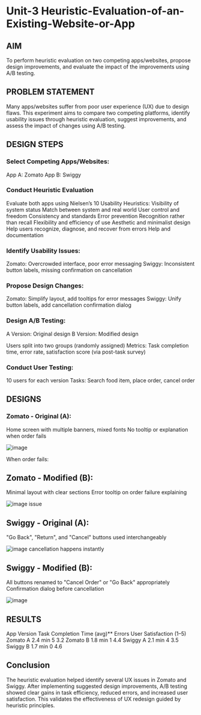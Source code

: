 # Unit-3 Heuristic-Evaluation-of-an-Existing-Website-or-App
## AIM
To perform heuristic evaluation on two competing apps/websites, propose design improvements, and evaluate the impact of the improvements using A/B testing.

## PROBLEM STATEMENT
Many apps/websites suffer from poor user experience (UX) due to design flaws. This experiment aims to compare two competing platforms, identify usability issues through heuristic evaluation, suggest improvements, and assess the impact of changes using A/B testing.

## DESIGN STEPS
### Select Competing Apps/Websites:
App A: Zomato App B: Swiggy

### Conduct Heuristic Evaluation
Evaluate both apps using Nielsen’s 10 Usability Heuristics: Visibility of system status Match between system and real world User control and freedom Consistency and standards Error prevention Recognition rather than recall Flexibility and efficiency of use Aesthetic and minimalist design Help users recognize, diagnose, and recover from errors Help and documentation

### Identify Usability Issues:
Zomato: Overcrowded interface, poor error messaging Swiggy: Inconsistent button labels, missing confirmation on cancellation

### Propose Design Changes:
Zomato: Simplify layout, add tooltips for error messages Swiggy: Unify button labels, add cancellation confirmation dialog

### Design A/B Testing:
A Version: Original design B Version: Modified design

Users split into two groups (randomly assigned) Metrics: Task completion time, error rate, satisfaction score (via post-task survey)

### Conduct User Testing:
10 users for each version Tasks: Search food item, place order, cancel order

## DESIGNS
### Zomato - Original (A):
Home screen with multiple banners, mixed fonts No tooltip or explanation when order fails

![image](https://github.com/user-attachments/assets/791a80ae-3af5-4768-ad0b-3a9607241cde)

When order fails:

## Zomato - Modified (B):
Minimal layout with clear sections Error tooltip on order failure explaining

![image](https://github.com/user-attachments/assets/e8929400-393f-4961-ad12-a4fad25e0c13)
issue

## Swiggy - Original (A):
"Go Back", "Return", and "Cancel" buttons used interchangeably 

![image](https://github.com/user-attachments/assets/94311d21-aa9f-4b95-8734-2552c129730f)
cancellation happens instantly

## Swiggy - Modified (B):
All buttons renamed to "Cancel Order" or "Go Back" appropriately Confirmation dialog before cancellation

![image](https://github.com/user-attachments/assets/28dbd514-6a0f-44f3-9411-926c3c3d5b29)

## RESULTS
App Version Task Completion Time (avg)** Errors User Satisfaction (1–5) Zomato A 2.4 min 5 3.2 Zomato B 1.8 min 1 4.4 Swiggy A 2.1 min 4 3.5 Swiggy B 1.7 min 0 4.6

## Conclusion
The heuristic evaluation helped identify several UX issues in Zomato and Swiggy. After implementing suggested design improvements, A/B testing showed clear gains in task efficiency, reduced errors, and increased user satisfaction. This validates the effectiveness of UX redesign guided by heuristic principles.
